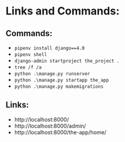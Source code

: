 # Links and Commands:

## Commands:
* `pipenv install django==4.0`
* `pipenv shell`
* `django-admin startproject the_project .`
* `tree /f /a`
* `python .\manage.py runserver`
* `python .\manage.py startapp the_app`
* `python .\manage.py makemigrations`

## Links:
* http://localhost:8000/
* http://localhost:8000/admin/
* http://localhost:8000/the-app/home/